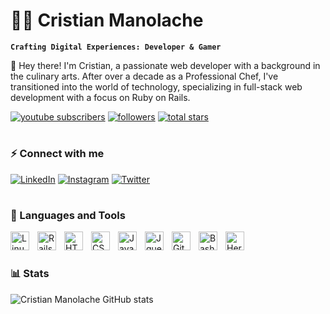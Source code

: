# 🏄‍♂️ Cristian Manolache
**`Crafting Digital Experiences: Developer & Gamer`**

👋 Hey there! I'm Cristian, a passionate web developer with a background in the culinary arts. After over a decade as a Professional Chef, I've transitioned into the world of technology, specializing in full-stack web development with a focus on Ruby on Rails.


<p align="left">
      <a href="https://www.youtube.com/@lazer1ka">
         <img alt="youtube subscribers" title="Subscribe to my YouTube channel" src="https://custom-icon-badges.demolab.com/youtube/channel/subscribers/UCvSDNaYXuX2q-YCXFUI_R7g?color=%23E05D44&label=SUBSCRIBE&logo=video&logoColor=white&style=for-the-badge&labelColor=CE4630"/></a> 
      <a href="https://github.com/@lazerika?tab=followers">
         <img alt="followers" title="Follow me on Github" src="https://custom-icon-badges.demolab.com/github/followers/CristianManolache?color=236ad3&labelColor=1155ba&style=for-the-badge&logo=person-add&label=Follow&logoColor=white"/></a>
      <a href="https://github.com/CristianManolache?tab=followers">
         <img alt="total stars" title="Total stars on GitHub" src="https://custom-icon-badges.demolab.com/github/stars/CristianManolache?color=55960c&style=for-the-badge&labelColor=488207&logo=star"/></a>
   </p>
   
#

### ⚡ Connect with me
    
[![LinkedIn](https://img.shields.io/badge/LinkedIn-0077B5?style=for-the-badge&logo=linkedin&logoColor=white)](https://www.linkedin.com/in/mlcristian/)
[![Instagram](https://img.shields.io/badge/Instagram-E4405F?style=for-the-badge&logo=instagram&logoColor=white)](https://www.instagram.com/instaalazer)
[![Twitter](https://img.shields.io/badge/Twitter-1DA1F2?style=for-the-badge&logo=twitter&logoColor=white)](https://twitter.com/lazer1ca)





#

### 🧰 Languages and Tools

<img align="left" alt="Linux" width="30px" style="padding-right:10px;" src="https://cdn.jsdelivr.net/gh/devicons/devicon/icons/linux/linux-original.svg" />
<img align="left" alt="Rails" width="30px" style="padding-right:10px;" src="https://upload.wikimedia.org/wikipedia/commons/1/16/Ruby_on_Rails-logo.png" />
<img align="left" alt="HTML" width="30px" style="padding-right:10px;" src="https://cdn.jsdelivr.net/gh/devicons/devicon/icons/html5/html5-plain.svg" />
<img align="left" alt="CSS" width="30px" style="padding-right:10px;" src="https://cdn.jsdelivr.net/gh/devicons/devicon/icons/css3/css3-plain.svg" />
<img align="left" alt="JavaScript" width="30px" style="padding-right:10px;" src="https://cdn.jsdelivr.net/gh/devicons/devicon/icons/javascript/javascript-plain.svg" />
<img align="left" alt="Jquery" width="30px" style="padding-right:10px;" src="https://www.svgrepo.com/show/353940/jquery.svg" />
<img align="left" alt="GitHub" width="30px" style="padding-right:10px;" src="https://cdn.jsdelivr.net/gh/devicons/devicon/icons/github/github-original.svg" />
<img align="left" alt="Bash" width="30px" style="padding-right:10px;" src="https://cdn.jsdelivr.net/gh/devicons/devicon/icons/bash/bash-original.svg" />
<img align="left" alt="Heroku" width="30px" style="padding-right:10px;" src="https://www.svgrepo.com/show/303683/heroku-logo.svg" />
<br />


# 

### 📊 Stats

![Cristian Manolache GitHub stats](https://github-readme-stats.vercel.app/api?username=CristianManolache&show_icons=true&theme=dark)


[website]: https://www.bestvet.me